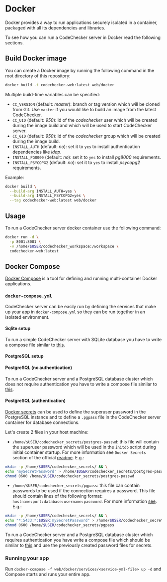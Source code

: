 # Docker
Docker provides a way to run applications securely isolated in a container,
packaged with all its dependencies and libraries.

To see how you can run a CodeChecker server in Docker read the following
sections.

## Build Docker image
You can create a Docker image by running the following command in the root
directory of this repository:
```bash
docker build -t codechecker-web:latest web/docker
```

Multiple build-time variables can be specified:

- `CC_VERSION` (default: *master*): branch or tag version which will be cloned
from Git. Use `master` if you would like to build an image from the latest
CodeChecker.
- `CC_UID` (default: *950*): id of the *codechecker* user which will be created
during the image build and which will be used to start CodeChecker server.
- `CC_GID` (default: *950*): id of the *codechecker* group which will be
created during the image build.
- `INSTALL_AUTH` (default: *no*): set it to `yes` to install authentication
dependencies like *ldap*.
- `INSTALL_PG8000` (default: *no*): set it to `yes` to install *pg8000*
requirements.
- `INSTALL_PSYCOPG2` (default: *no*): set it to `yes` to install *psycopg2*
requirements.

Example:
```bash
docker build \
  --build-arg INSTALL_AUTH=yes \
  --build-arg INSTALL_PSYCOPG2=yes \
  --tag codechecker-web:latest web/docker
```

## Usage
To run a CodeChecker server docker container use the following command:
```sh
docker run -d \
  -p 8001:8001 \
  -v /home/$USER/codechecker_workspace:/workspace \
  codechecker-web:latest
```

## Docker Compose
[Docker Compose](https://docs.docker.com/compose/) is a tool for defining and
running multi-container Docker applications.

### `docker-compose.yml`
CodeChecker server can be easily run by defining the services that make up your
app in `docker-compose.yml` so they can be run together in an isolated
environment.

#### Sqlite setup
To run a simple CodeChecker server with SQLite database you have to
write a compose file similar to
[this](../../web/docker/services/docker-compose.sqlite.yml).

#### PostgreSQL setup

#### PostgreSQL (no authentication)
To run a CodeChecker server and a PostgreSQL database cluster which does not
require authentication you have to write a compose file similar to
[this](../../web/docker/services/docker-compose.psql.yml).

#### PostgreSQL (authentication)
[Docker secrets]((https://docs.docker.com/engine/swarm/secrets/)) can be used
to define the superuser password in the PostgreSQL instance and to define a
`.pgpass` file in the CodeChecker server container for database connections.

Let's create 2 files in your host machine:

- `/home/$USER/codechecker_secrets/postgres-passwd`: this file will
contain the superuser password which will be used in the `initdb` script
during initial container startup. For more information see `Docker Secrets`
section of the official [readme](https://hub.docker.com/_/postgres).
E.g.:
```sh
mkdir -p /home/$USER/codechecker_secrets/ && \
echo 'mySecretPassword' > /home/$USER/codechecker_secrets/postgres-passwd && \
chmod 0600 /home/$USER/codechecker_secrets/postgres-passwd
```
- `/home/$USER/codechecker_secrets/pgpass`: this file can contain
passwords to be used if the connection requires a password. This file should
contain lines of the following format:
`hostname:port:database:username:password`. For more information
[see](https://www.postgresql.org/docs/9.6/libpq-pgpass.html).
E.g.:
```sh
mkdir -p /home/$USER/codechecker_secrets/ && \
echo "*:5433:*:$USER:mySecretPassword" > /home/$USER/codechecker_secrets/pgpass && \
chmod 0600 /home/$USER/codechecker_secrets/pgpass
```

To run a CodeChecker server and a PostgreSQL database cluster which requires
authentication you have write a compose file which should be similar to
[this](../../web/docker/services/docker-compose.psql.auth.yml) and use the
previously created password files for secrets.

### Running your app
Run `docker-compose -f web/docker/services/<service-yml-file> up -d` and
Compose starts and runs your entire app.
